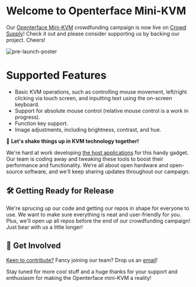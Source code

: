 # Welcome to Openterface Mini-KVM

Our [Openterface Mini-KVM](https://openterface.com/) crowdfunding campaign is now live on [Crowd Supply](https://www.crowdsupply.com/techxartisan/openterface-mini-kvm)! Check it out and please consider supporting us by backing our project. Cheers!

![pre-launch-poster](https://pbs.twimg.com/media/GInpcabbYAAsP9J?format=jpg&name=medium)

# Supported Features

- Basic KVM operations, such as controlling mouse movement, left/right clicking via touch screen, and inputting text using the on-screen keyboard.
- Support for absolute mouse control (relative mouse control is a work in progress).
- Function key support.
- Image adjustments, including brightness, contrast, and hue.

🚀 **Let's shake things up in KVM technology together!**

We're hard at work developing [the host applications](https://openterface.com/quick-start/#install-host-application) for this handy gadget. Our team is coding away and tweaking these tools to boost their performance and functionality. We’re all about open hardware and open-source software, and we'll keep sharing updates throughout our campaign.

## 🛠️ Getting Ready for Release

We're sprucing up our code and getting our repos in shape for everyone to use. We want to make sure everything is neat and user-friendly for you. Plus, we'll open up all repos before the end of our crowdfunding campaign! Just bear with us a little longer!

## 🤝 Get Involved

[Keen to contribute?](https://openterface.com/contributing/) Fancy joining our team? Drop us an [email](mailto:info@techxartisan.com)!

Stay tuned for more cool stuff and a huge thanks for your support and enthusiasm for making the Openterface mini-KVM a reality!